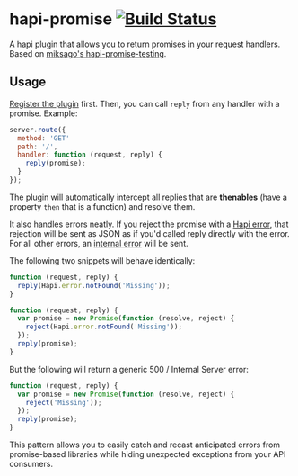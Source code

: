 hapi-promise [![Build Status](https://travis-ci.org/valet-io/hapi-promise.png?branch=0.0.1)](https://travis-ci.org/valet-io/hapi-promise)
============

A hapi plugin that allows you to return promises in your request handlers. Based on [miksago's hapi-promise-testing](https://github.com/miksago/hapi-promise-testing).

## Usage

[Register the plugin](https://github.com/spumko/hapi/blob/master/docs/Reference.md#packrequirename-options-callback) first. Then, you can call `reply` from any handler with a promise. Example:

```javascript
server.route({
  method: 'GET'
  path: '/',
  handler: function (request, reply) {
    reply(promise);
  }
});
```

The plugin will automatically intercept all replies that are **thenables** (have a property `then` that is a function) and resolve them.

It also handles errors neatly. If you reject the promise with a [Hapi error](https://github.com/spumko/hapi/blob/master/docs/Reference.md#hapierror), that rejection will be sent as JSON as if you'd called reply directly with the error. For all other errors, an [internal error](https://github.com/spumko/hapi/blob/master/docs/Reference.md#internalmessage-data) will be sent. 

The following two snippets will behave identically: 

```javascript
function (request, reply) {
  reply(Hapi.error.notFound('Missing'));
}

function (request, reply) {
  var promise = new Promise(function (resolve, reject) {
    reject(Hapi.error.notFound('Missing'));
  });
  reply(promise);
}
```

But the following will return a generic 500 / Internal Server error: 

```javascript
function (request, reply) {
  var promise = new Promise(function (resolve, reject) {
    reject('Missing'));
  });
  reply(promise);
}
```

This pattern allows you to easily catch and recast anticipated errors from promise-based libraries while hiding unexpected exceptions from your API consumers.